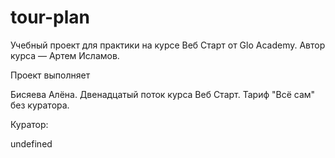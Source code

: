 # tour-plan

Учебный проект для практики на курсе Веб Старт от Glo Academy. Автор курса — Артем Исламов.

Проект выполняет

Бисяева Алёна. Двенадцатый поток курса Веб Старт. Тариф "Всё сам" без куратора.

Куратор:

undefined
